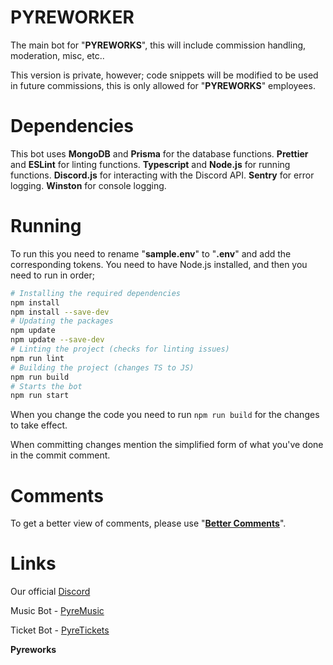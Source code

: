 # PYREWORKER

The main bot for "**PYREWORKS**", this will include commission handling, moderation, misc, etc..

This version is private, however; code snippets will be modified to be used in future commissions, this is only allowed for "**PYREWORKS**" employees.

# Dependencies

This bot uses **MongoDB** and **Prisma** for the database functions.
**Prettier** and **ESLint** for linting functions.
**Typescript** and **Node.js** for running functions.
**Discord.js** for interacting with the Discord API.
**Sentry** for error logging.
**Winston** for console logging.

# Running

To run this you need to rename "**sample.env**" to "**.env**" and add the corresponding tokens.
You need to have Node.js installed, and then you need to run in order;

```bash
# Installing the required dependencies
npm install
npm install --save-dev
# Updating the packages
npm update
npm update --save-dev
# Linting the project (checks for linting issues)
npm run lint
# Building the project (changes TS to JS)
npm run build
# Starts the bot
npm run start
```

When you change the code you need to run `npm run build` for the changes to take effect.

When committing changes mention the simplified form of what you've done in the commit comment.

# Comments

To get a better view of comments, please use "**[Better Comments](https://marketplace.visualstudio.com/items?itemName=aaron-bond.better-comments)**".

# Links

Our official [Discord](https://discord.gg/RuzEMyjRuR)

Music Bot - [PyreMusic](https://github.com/bigblackfootman/pyremusic)

Ticket Bot - [PyreTickets](https://github.com/bigblackfootman/pyretickets)

**Pyreworks**
